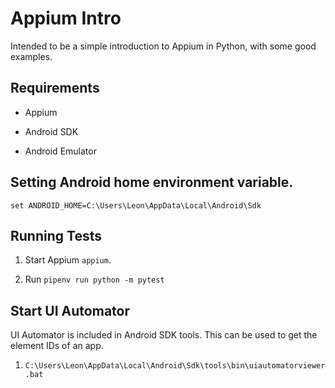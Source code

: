# Appium Intro

Intended to be a simple introduction to Appium in Python, with some good examples.

## Requirements

- Appium

- Android SDK

- Android Emulator

## Setting Android home environment variable.

`set ANDROID_HOME=C:\Users\Leon\AppData\Local\Android\Sdk`

## Running Tests

1. Start Appium `appium`.

2. Run `pipenv run python -m pytest`

## Start UI Automator

UI Automator is included in Android SDK tools. This can be used to get the element IDs of an app.

1. `C:\Users\Leon\AppData\Local\Android\Sdk\tools\bin\uiautomatorviewer.bat`
